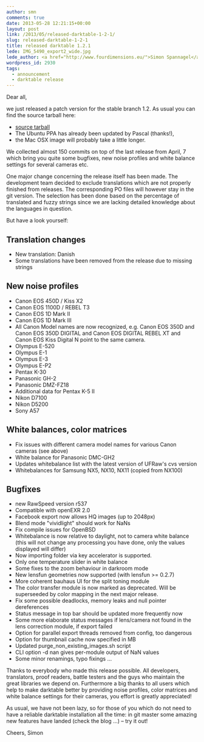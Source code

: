 ```yaml
---
author: smn
comments: true
date: 2013-05-28 12:21:15+00:00
layout: post
link: /2013/05/released-darktable-1-2-1/
slug: released-darktable-1-2-1
title: released darktable 1.2.1
lede: IMG_5490_export2_wide.jpg
lede_author: <a href="http://www.fourdimensions.eu/">Simon Spannagel</a>
wordpress_id: 2930
tags:
  - announcement
  - darktable release
---
```

Dear all,

we just released a patch version for the stable branch 1.2. As usual you can find the source tarball here:

* [source tarball](https://sourceforge.net/projects/darktable/files/darktable/1.2/darktable-1.2.1.tar.xz/download)
* The Ubuntu PPA has already been updated by Pascal (thanks!),
* the Mac OSX image will probably take a little longer.

We collected almost 150 commits on top of the last release from April, 7 which bring you quite some bugfixes, new noise profiles and white balance settings for several cameras etc.

One major change concerning the release itself has been made. The development team decided to exclude translations which are not properly finished from releases. The corresponding PO files will however stay in the git version. The selection has been done based on the percentage of translated and fuzzy strings since we are lacking detailed knowledge about the languages in
question.

But have a look yourself:

## Translation changes

* New translation: Danish
* Some translations have been removed from the release due to missing strings

## New noise profiles

* Canon EOS 450D / Kiss X2
* Canon EOS 1100D / REBEL T3
* Canon EOS 1D Mark II
* Canon EOS 1D Mark III
* All Canon Model names are now recognized, e.g. Canon EOS 350D and Canon EOS 350D DIGITAL and Canon EOS DIGITAL REBEL XT and Canon EOS Kiss Digital N point to the same camera.
* Olympus E-520
* Olympus E-1
* Olympus E-3
* Olympus E-P2
* Pentax K-30
* Panasonic GH-2
* Panasonic DMZ-FZ18
* Additional data for Pentax K-5 II
* Nikon D7100
* Nikon D5200
* Sony A57

## White balances, color matrices

* Fix issues with different camera model names for various Canon cameras (see above)
* White balance for Panasonic DMC-GH2
* Updates whitebalance list with the latest version of UFRaw's cvs version
* Whitebalances for Samsung NX5, NX10, NX11 (copied from NX100)

## Bugfixes

* new RawSpeed version r537
* Compatible with openEXR 2.0
* Facebook export now allows HQ images (up to 2048px)
* Blend mode "vividlight" should work for NaNs
* Fix compile issues for OpenBSD
* Whitebalance is now relative to daylight, not to camera white balance (this will not change any processing you have done, only the values displayed will differ)
* Now importing folder via key accelerator is supported.
* Only one temperature slider in white balance
* Some fixes to the zoom behaviour in darkroom mode
* New lensfun geometries now supported (with lensfun >= 0.2.7)
* More coherent bauhaus UI for the split toning module
* The color transfer module is now marked as deprecated. Will be superseeded by color mapping in the next major release.
* Fix some possible deadlocks, memory leaks and null pointer dereferences
* Status message in top bar should be updated more frequently now
* Some more elaborate status messages if lens/camera not found in the lens correction module, if export failed
* Option for parallel export threads removed from config, too dangerous
* Option for thumbnail cache now specified in MB
* Updated purge_non_existing_images.sh script
* CLI option -d nan gives per-module output of NaN values
* Some minor renamings, typo fixings ...

Thanks to everybody who made this release possible. All developers, translators, proof readers, battle testers and the guys who maintain the great libraries we depend on. Furthermore a big thanks to all users which help to make darktable better by providing noise profiles, color matrices and white balance settings for their cameras, you effort is greatly appreciated!

As usual, we have not been lazy, so for those of you which do not need to have a reliable darktable installation all the time: in git master some amazing new features have landed (check the blog ...)&nbsp;– try it out!

Cheers,
Simon
